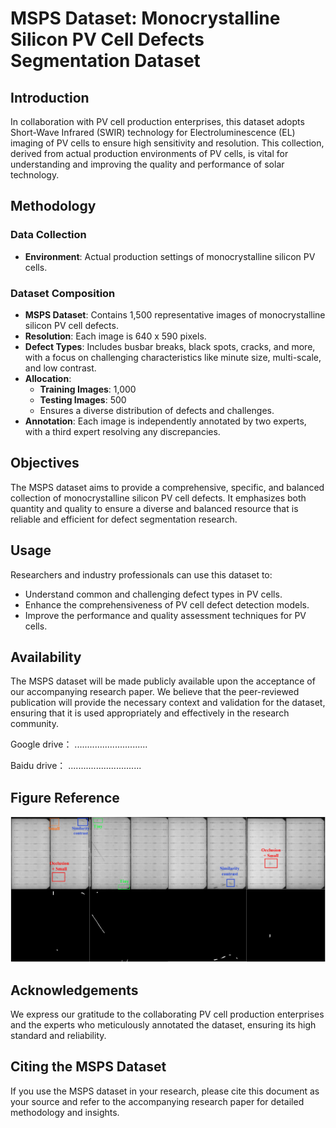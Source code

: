 # MSPS Dataset: Monocrystalline Silicon PV Cell Defects Segmentation Dataset

## Introduction

In collaboration with PV cell production enterprises, this dataset adopts Short-Wave Infrared (SWIR) technology for Electroluminescence (EL) imaging of PV cells to ensure high sensitivity and resolution. This collection, derived from actual production environments of PV cells, is vital for understanding and improving the quality and performance of solar technology.

## Methodology

### Data Collection
- **Environment**: Actual production settings of monocrystalline silicon PV cells.


### Dataset Composition
- **MSPS Dataset**: Contains 1,500 representative images of monocrystalline silicon PV cell defects.
- **Resolution**: Each image is 640 x 590 pixels.
- **Defect Types**: Includes busbar breaks, black spots, cracks, and more, with a focus on challenging characteristics like minute size, multi-scale, and low contrast.
- **Allocation**:
  - **Training Images**: 1,000
  - **Testing Images**: 500
  - Ensures a diverse distribution of defects and challenges.
- **Annotation**: Each image is independently annotated by two experts, with a third expert resolving any discrepancies.

## Objectives

The MSPS dataset aims to provide a comprehensive, specific, and balanced collection of monocrystalline silicon PV cell defects. It emphasizes both quantity and quality to ensure a diverse and balanced resource that is reliable and efficient for defect segmentation research.

## Usage

Researchers and industry professionals can use this dataset to:
- Understand common and challenging defect types in PV cells.
- Enhance the comprehensiveness of PV cell defect detection models.
- Improve the performance and quality assessment techniques for PV cells.

## Availability

The MSPS dataset will be made publicly available upon the acceptance of our accompanying research paper. We believe that the peer-reviewed publication will provide the necessary context and validation for the dataset, ensuring that it is used appropriately and effectively in the research community.

Google drive：
.............................

Baidu drive：
.............................
## Figure Reference
![image](https://github.com/MSPS-Dataset/MSPS-Dataset/blob/main/MSPS_00.jpg)


## Acknowledgements

We express our gratitude to the collaborating PV cell production enterprises and the experts who meticulously annotated the dataset, ensuring its high standard and reliability.

## Citing the MSPS Dataset

If you use the MSPS dataset in your research, please cite this document as your source and refer to the accompanying research paper for detailed methodology and insights.


